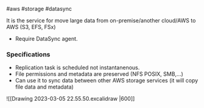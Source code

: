 #aws #storage #datasync

It is the service for move large data from on-premise/another cloud/AWS to AWS (S3, EFS, FSx)
- Require DataSync agent.

### Specifications
- Replication task is scheduled not instantanenous.
- File permissions and metadata are preserved (NFS POSIX, SMB,...)
- Can use it to sync data between other AWS storage services (it will copy file data and metadata)

![[Drawing 2023-03-05 22.55.50.excalidraw |600]]